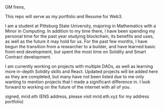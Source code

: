 GM frens,

This repo will serve as my portfolio and Resume for Web3.

I am a student at Pittsburg State University, majoring in Mathematics with a Minor in Computing. In addition to my time there, I have been spending my personal time for the past year studying blockchain, its benefits and uses, as well as the future it may hold for us. For the past few months, I have begun the transition from a researcher to a builder, and have learned basic front-end development, but spent the most time on Solidity and Smart Contract development.

I am currently working on projects with multiple DAOs, as well as learning more in-depth Solidity skills and React. Updated projects will be added here as they are completed, but many have not been listed due to me only wanting to mention projects that I made a significant difference in. I look forward to working on the future of the internet with all of you.

signed,
mrid.eth (ENS address, please visit mrid.eth.xyz for my address portfolio)
